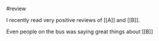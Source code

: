 #review

I recently read very positive reviews of [[A]] and [[B]].

Even people on the bus was saying great things about [[B]]
